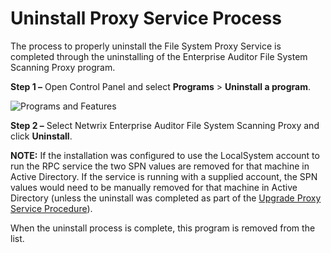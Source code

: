 # Uninstall Proxy Service Process

The process to properly uninstall the File System Proxy Service is completed through the
uninstalling of the Enterprise Auditor File System Scanning Proxy program.

**Step 1 –** Open Control Panel and select **Programs** > **Uninstall a program**.

![Programs and Features](/img/versioned_docs/accessanalyzer_11.6/accessanalyzer/install/sensitivedatadiscovery/uninstall.webp)

**Step 2 –** Select Netwrix Enterprise Auditor File System Scanning Proxy and click **Uninstall**.

**NOTE:** If the installation was configured to use the LocalSystem account to run the RPC service
the two SPN values are removed for that machine in Active Directory. If the service is running with
a supplied account, the SPN values would need to be manually removed for that machine in Active
Directory (unless the uninstall was completed as part of the
[Upgrade Proxy Service Procedure](/docs/accessanalyzer/11.6/installation/filesystem-proxy/upgrade.md)).

When the uninstall process is complete, this program is removed from the list.
